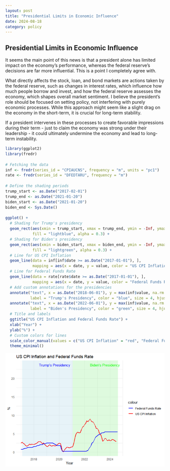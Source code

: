 ```yaml
---
layout: post
title: "Presidential Limits in Economic Influence"
date: 2024-08-18
category: policy
---
```


## Presidential Limits in Economic Influence

It seems the main point of this news is that a president alone has limited impact on the economy’s performance, whereas the federal reserve’s decisions are far more influential. 
This is a point I completely agree with.

What directly affects the stock, loan, and bond markets are actions taken by the federal reserve, such as changes in interest rates, which influence how much people borrow and invest, and how the federal reserve assesses the economy, which shapes overall market sentiment.
I believe the president’s role should be focused on setting policy, not interfering with purely economic processes. While this approach might seem like a slight drag on the economy in the short-term, it is crucial for long-term stability.

If a president intervenes in these processes to create favorable impressions during their term - just to claim the economy was strong under their leadership - it could ultimately undermine the economy and lead to long-term instability.

``` r
library(ggplot2)
library(fredr)

# Fetching the data
inf <- fredr(series_id = "CPIAUCNS", frequency = "m", units = "pc1")
rate <- fredr(series_id = "DFEDTARU", frequency = "m")

# Define the shading periods
trump_start <- as.Date("2017-02-01")
trump_end <- as.Date("2021-01-20")
biden_start <- as.Date("2021-01-20")
biden_end <- Sys.Date()

ggplot() +
  # Shading for Trump's presidency
  geom_rect(aes(xmin = trump_start, xmax = trump_end, ymin = -Inf, ymax = Inf),
            fill = "lightblue", alpha = 0.3) +
  # Shading for Biden's presidency
  geom_rect(aes(xmin = biden_start, xmax = biden_end, ymin = -Inf, ymax = Inf),
            fill = "lightgreen", alpha = 0.3) +
  # Line for US CPI Inflation
  geom_line(data = inf[inf$date >= as.Date("2017-01-01"), ], 
            mapping = aes(x = date, y = value, color = "US CPI Inflation"), linewidth = 1) +
  # Line for Federal Funds Rate
  geom_line(data = rate[rate$date >= as.Date("2017-01-01"), ], 
            mapping = aes(x = date, y = value, color = "Federal Funds Rate"), linewidth = 1) +
  # Add custom annotations for the presidencies
  annotate("text", x = as.Date("2018-06-01"), y = max(inf$value, na.rm = TRUE), 
           label = "Trump's Presidency", color = "blue", size = 4, hjust = 0) +
  annotate("text", x = as.Date("2022-06-01"), y = max(inf$value, na.rm = TRUE), 
           label = "Biden's Presidency", color = "green", size = 4, hjust = 0) +
  # Title and labels
  ggtitle("US CPI Inflation and Federal Funds Rate") +
  xlab("Year") +
  ylab("%") +
  # Custom colors for lines
  scale_color_manual(values = c("US CPI Inflation" = "red", "Federal Funds Rate" = "blue")) +
  theme_minimal()
```

![plot-1](/public/img/2024-08-18-Presidential-Limits-in-Economic-Influence/plot-1.png)<!-- -->

